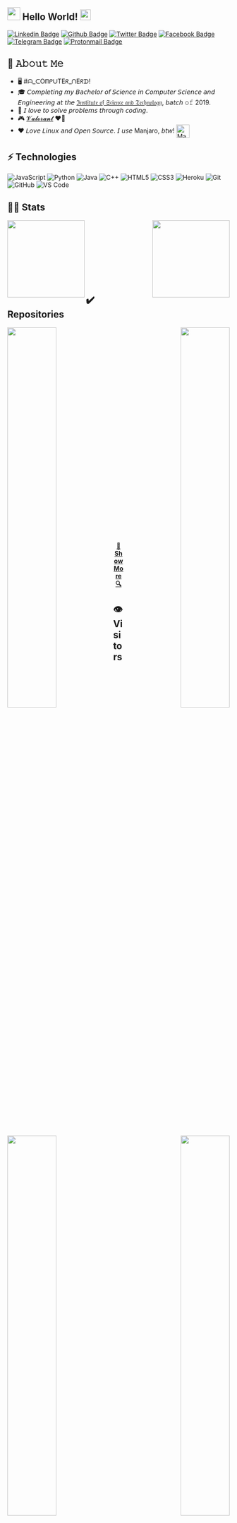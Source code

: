## <img src="https://github.com/TheDudeThatCode/TheDudeThatCode/blob/master/Assets/Hi.gif" width="29px"> Hello World!&nbsp;<img src="https://github.com/TheDudeThatCode/TheDudeThatCode/blob/master/Assets/Earth.gif" width="24px">

[![Linkedin Badge](https://img.shields.io/badge/-mdsarwarjahan--sabit-blue?style=flat-square&logo=Linkedin&logoColor=white&link=https://www.linkedin.com/in/mdsarwarjahan-sabit/)](https://www.linkedin.com/in/mdsarwarjahan-sabit/) [![Github Badge](https://img.shields.io/badge/-MS--Jahan-000000?style=flat-square&logo=Github&logoColor=white&link=https://github.com/ms-jahan)](https://github.com/ms-jahan) [![Twitter Badge](https://img.shields.io/badge/-@MS__Jahan__Sabit-1da1f2?style=flat-square&logo=Twitter&logoColor=white&link=https://twitter.com/MS_Jahan_Sabit)](https://twitter.com/MS_Jahan_Sabit) [![Facebook Badge](https://img.shields.io/badge/-Md_Sarwar_Jahan_Sabit-0572e6?style=flat-square&logo=Facebook&logoColor=white&link=https://www.facebook.com/mdsarwarjahan.sabit)](https://www.facebook.com/mdsarwarjahan.sabit) [![Telegram Badge](https://img.shields.io/badge/-sa6it-ffffff?style=flat-square&logo=Telegram&logoColor=white&link=https://t.me/sa61t)](https://t.me/sa61t) [![Protonmail Badge](https://img.shields.io/badge/-ssarwar-9397cd?style=flat-square&logo=Protonmail&logoColor=white&link=mailto:ssarwar@pm.me)](mailto:ssarwar@pm.me)

## :book: 𝙰𝚋𝚘𝚞𝚝 𝙼𝚎
- 🖥  #ᗩ_ᑕOᗰᑭᑌTEᖇ_ᑎEᖇᗪ!
- 🎓  𝘊𝘰𝘮𝘱𝘭𝘦𝘵𝘪𝘯𝘨 𝘮𝘺 𝘉𝘢𝘤𝘩𝘦𝘭𝘰𝘳 𝘰𝘧 𝘚𝘤𝘪𝘦𝘯𝘤𝘦 𝘪𝘯 𝘊𝘰𝘮𝘱𝘶𝘵𝘦𝘳 𝘚𝘤𝘪𝘦𝘯𝘤𝘦 𝘢𝘯𝘥 𝘌𝘯𝘨𝘪𝘯𝘦𝘦𝘳𝘪𝘯𝘨 𝘢𝘵 𝘵𝘩𝘦 [ℑ𝔫𝔰𝔱𝔦𝔱𝔲𝔱𝔢 𝔬𝔣 𝔖𝔠𝔦𝔢𝔫𝔠𝔢 𝔞𝔫𝔡 𝔗𝔢𝔠𝔥𝔫𝔬𝔩𝔬𝔤𝔶](https://ist.edu.bd/), 𝘣𝘢𝘵𝘤𝘩 𝚘𝚏 2019.
- 🤔  𝘐 𝘭𝘰𝘷𝘦 𝘵𝘰 𝘴𝘰𝘭𝘷𝘦 𝘱𝘳𝘰𝘣𝘭𝘦𝘮𝘴 𝘵𝘩𝘳𝘰𝘶𝘨𝘩 𝘤𝘰𝘥𝘪𝘯𝘨.
- 🎮  [𝓥𝓪𝓵𝓸𝓻𝓪𝓷𝓽](https://playvalorant.com/) ❤️‍🔥
- ❤️  𝘓𝘰𝘷𝘦 𝘓𝘪𝘯𝘶𝘹 𝘢𝘯𝘥 𝘖𝘱𝘦𝘯 𝘚𝘰𝘶𝘳𝘤𝘦. 𝘐 𝘶𝘴𝘦 Manjaro, 𝘣𝘵𝘸! [<img src="https://upload.wikimedia.org/wikipedia/commons/3/3e/Manjaro-logo.svg" height="30em" align="center" alt="Manjaro Linux Logo" title="Manjaro Linux Logo"/>](https://manjaro.org/)



## ⚡ Technologies

![JavaScript](https://img.shields.io/badge/-JavaScript-black?style=flat-square&logo=javascript)
![Python](https://img.shields.io/badge/-Python-black?style=flat-square&logo=Python)
![Java](https://img.shields.io/badge/-Java-E34A86?style=flat-square&logo=java)
![C++](https://img.shields.io/badge/-C++-00599C?style=flat-square&logo=c)
![HTML5](https://img.shields.io/badge/-HTML5-E34F26?style=flat-square&logo=html5&logoColor=white)
![CSS3](https://img.shields.io/badge/-CSS3-1572B6?style=flat-square&logo=css3)
![Heroku](https://img.shields.io/badge/-Heroku-430098?style=flat-square&logo=heroku)
![Git](https://img.shields.io/badge/-Git-black?style=flat-square&logo=git)
![GitHub](https://img.shields.io/badge/-GitHub-181717?style=flat-square&logo=github)
![VS Code](https://img.shields.io/badge/-VSCode-%23007ACC?style=flat-square&logo=visual-studio-code)



## 🏃‍♂️ Stats
<p>
  <a href="https://github.com/anuraghazra/github-readme-stats" title="Go to Source">
    <img height="175" align="left" src="https://github-readme-stats.vercel.app/api?username=ms-jahan&show_icons=true&theme=gotham">
  </a>
  
  <a href="https://github.com/anuraghazra/github-readme-stats">
  <img height="175" align="right" src="https://github-readme-stats.vercel.app/api/top-langs/?username=ms-jahan&title_color=2aa889&text_color=99d1ce&icon_color=2bbc8a&bg_color=0c1014&langs_count=10&layout=compact" />
  </a>
</p>

<br><br><br><br>
<br><br><br><br>


## ✔️ Repositories

<p width="100%">
  <a align="left" href="https://github.com/prodipto27/prodipto27.github.io" title="Algorithms"><img  width="47%" align="left" src="https://github-readme-stats.vercel.app/api/pin/?username=prodipto27&repo=prodipto27.github.io&theme=gotham"></a><a align="right" href="https://github.com/ms-jahan/prayer-times-pwa" title="Data Structures"><img  width="47%" align="right" src="https://github-readme-stats.vercel.app/api/pin/?username=ms-jahan&repo=prayer-times-pwa&theme=gotham"></a>
</p>
<br><br>
<p width="100%">
  <a align="left" href="https://github.com/ms-jahan/DowsTAR" title="DowsTAR"><img  width="47%" align="left" src="https://github-readme-stats.vercel.app/api/pin/?username=ms-jahan&repo=DowsTAR&theme=gotham"></a>
  <a align="right" href="https://github.com/ms-jahan/pyMessToTele" title="Artificial Neural Networks"><img  width="47%" align="right" src="https://github-readme-stats.vercel.app/api/pin/?username=ms-jahan&repo=pyMessToTele&theme=gotham"></a>
</p>
<br><br>
<p width="100%">
  <a align="left" href="https://github.com/ms-jahan/Messenger-Account-Deactivation-Monitor" title="Messenger-Account-Deactivation-Monitor"><img  width="47%" align="left" src="https://github-readme-stats.vercel.app/api/pin/?username=ms-jahan&repo=Messenger-Account-Deactivation-Monitor&theme=gotham"></a>
  <a align="right" href="https://github.com/ms-jahan/Messenger-Image-Bulk-Downloader" title="Messenger-Image-Bulk-Downloader"><img  width="47%" align="right" src="https://github-readme-stats.vercel.app/api/pin/?username=ms-jahan&repo=Messenger-Image-Bulk-Downloader&theme=gotham"></a>
</p>
<br><br>
<p width="100%">
  <a align="left" href="https://github.com/ms-jahan/Messenger-Message-Logger" title="Messenger-Message-Logger"><img  width="47%" align="left" src="https://github-readme-stats.vercel.app/api/pin/?username=ms-jahan&repo=Messenger-Message-Logger&theme=gotham"></a>
  <a align="right" href="https://github.com/ms-jahan/fb-auto-reply-py" title="fb-auto-reply-py"><img  width="47%" align="right" src="https://github-readme-stats.vercel.app/api/pin/?username=ms-jahan&repo=fb-auto-reply-py&theme=gotham"></a>
</p>
<br><br><br><br><br><br><br><br>
<br><br><br><br><br><br><br><br><br><br><br>
<h4 align="center">
  <a align="center" href=https://github.com/ms-jahan?tab=repositories" title="Show Repositories">🔎 Show More 🔍</a>
</h4>

## 👁️ Visitors
![visitors](https://visitor-badge-reloaded.herokuapp.com/badge?page_id=ms-jahan.ms-jahan&color=00cf00)

(Since <b>10 March, 2021 | 12:08 am</b>)

